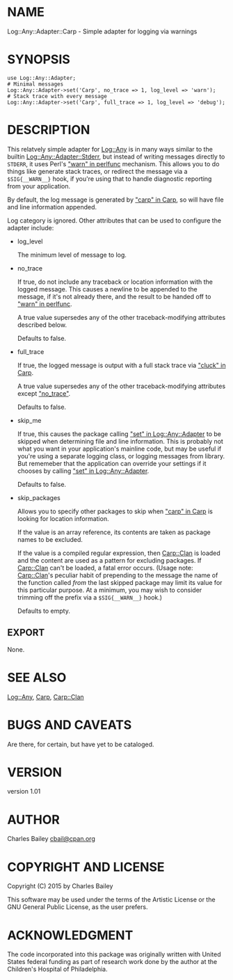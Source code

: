 # NAME

Log::Any::Adapter::Carp - Simple adapter for logging via warnings

# SYNOPSIS

    use Log::Any::Adapter;
    # Minimal messages
    Log::Any::Adapter->set('Carp', no_trace => 1, log_level => 'warn');
    # Stack trace with every message
    Log::Any::Adapter->set('Carp', full_trace => 1, log_level => 'debug');

# DESCRIPTION

This relatvely simple adapter for [Log::Any](https://metacpan.org/pod/Log::Any) is in many ways similar
to the builtin [Log::Any::Adapter::Stderr](https://metacpan.org/pod/Log::Any::Adapter::Stderr), but instead of writing
messages directly to `STDERR`, it uses Perl's ["warn" in perlfunc](https://metacpan.org/pod/perlfunc#warn)
mechanism.  This allows you to do things like generate stack traces,
or redirect the message via a `$SIG{__WARN__}` hook, if you're using
that to handle diagnostic reporting from your application.

By default, the log message is generated by ["carp" in Carp](https://metacpan.org/pod/Carp#carp), so will
have file and line information appended.

Log category is ignored.  Other attributes that can be used to
configure the adapter include:

- log\_level

    The minimum level of message to log.

- no\_trace

    If true, do not include any traceback or location information with the
    logged message.  This causes a newline to be appended to the message,
    if it's not already there, and the result to be handed off to
    ["warn" in perlfunc](https://metacpan.org/pod/perlfunc#warn).

    A true value supersedes any of the other traceback-modifying
    attributes described below.

    Defaults to false.

- full\_trace

    If true, the logged message is output with a full stack trace via
    ["cluck" in Carp](https://metacpan.org/pod/Carp#cluck).

    A true value supersedes any of the other traceback-modifying
    attributes except ["no\_trace"](#no_trace).

    Defaults to false.

- skip\_me

    If true, this causes the package calling ["set" in Log::Any::Adapter](https://metacpan.org/pod/Log::Any::Adapter#set) to
    be skipped when determining file and line information.  This is
    probably not what you want in your application's mainline code, but
    may be useful if you're using a separate logging class, or logging
    messages from library.  But rememeber that the application can
    override your settings if it chooses by calling
    ["set" in Log::Any::Adapter](https://metacpan.org/pod/Log::Any::Adapter#set).

    Defaults to false.

- skip\_packages

    Allows you to specify other packages to skip when ["carp" in Carp](https://metacpan.org/pod/Carp#carp) is
    looking for location information.

    If the value is an array reference, its contents are taken as package names
    to be excluded.

    If the value is a compiled regular expression, then [Carp::Clan](https://metacpan.org/pod/Carp::Clan) is
    loaded and the content are used as a pattern for excluding packages.
    If [Carp::Clan](https://metacpan.org/pod/Carp::Clan) can't be loaded, a fatal error occurs.  (Usage note:
    [Carp::Clan](https://metacpan.org/pod/Carp::Clan)'s peculiar habit of prepending to the message the name
    of the function called _from_ the last skipped package may limit its
    value for this particular purpose.  At a minimum, you may wish to
    consider trimming off the prefix via a `$SIG{__WARN__}` hook.)

    Defaults to empty.

## EXPORT

None.

# SEE ALSO

[Log::Any](https://metacpan.org/pod/Log::Any), [Carp](https://metacpan.org/pod/Carp), [Carp::Clan](https://metacpan.org/pod/Carp::Clan)

# BUGS AND CAVEATS

Are there, for certain, but have yet to be cataloged.

# VERSION

version 1.01

# AUTHOR

Charles Bailey <cbail@cpan.org>

# COPYRIGHT AND LICENSE

Copyright (C) 2015 by Charles Bailey

This software may be used under the terms of the Artistic License or
the GNU General Public License, as the user prefers.

# ACKNOWLEDGMENT

The code incorporated into this package was originally written with
United States federal funding as part of research work done by the
author at the Children's Hospital of Philadelphia.
